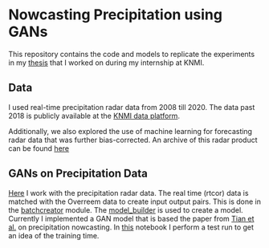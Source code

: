 # Nowcasting Precipitation using GANs

This repository contains the code and models to replicate the experiments in my [thesis](https://www.ru.nl/publish/pages/769526/koert_schreurs.pdf) that I worked on during my internship at KNMI.

## Data
I used real-time precipitation radar data from 2008 till 2020. The data past 2018 is publicly available at the [KNMI data platform](https://api.dataplatform.knmi.nl/open-data/v1/datasets/nl_rdr_data_rtcor_5m_tar/versions/1.0/files).

Additionally, we also explored the use of machine learning for forecasting radar data that was further bias-corrected. An archive of this radar product can be found [here](https://dataplatform.knmi.nl/dataset/rad-nl25-rac-mfbs-em-5min-netcdf4-2-0)

## GANs on Precipitation Data

[Here](https://github.com/KoertS/KNMI_Internship_GANs/tree/main/precipitation_forecasting) I work with the precipitation radar data. The real time (rtcor) data is matched with the Overreem data to create input output pairs. This is done in the [batchcreator](https://github.com/KoertS/KNMI_Internship_GANs/blob/main/precipitation_forecasting/batchcreator.py) module. 
The [model_builder](https://github.com/KoertS/KNMI_Internship_GANs/blob/main/precipitation_forecasting/model_builder.py) is used to create a model. Currently I implemented a GAN model that is based the paper from [Tian et al.](https://ieeexplore.ieee.org/abstract/document/8777193) on precipitation nowcasting. 
In [this](https://github.com/KoertS/KNMI_Internship_GANs/blob/main/precipitation_forecasting/testrun.ipynb) notebook I perform a test run to get an idea of the training time.
